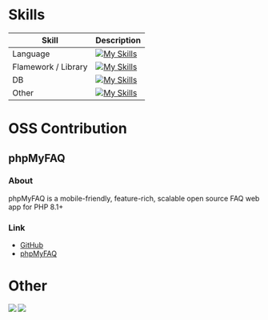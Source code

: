 # Skills
| Skill | Description |
| --- | --- |
| Language | [![My Skills](https://skillicons.dev/icons?i=php,js,typescript,swift,python)](https://skillicons.dev) |
| Flamework / Library | [![My Skills](https://skillicons.dev/icons?i=laravel,nestjs,jquery)](https://skillicons.dev) |
| DB | [![My Skills](https://skillicons.dev/icons?i=postgresql,mysql)](https://skillicons.dev) |
| Other | [![My Skills](https://skillicons.dev/icons?i=nodejs,docker,prisma,graphql)](https://skillicons.dev) |

# OSS Contribution
## phpMyFAQ
### About
phpMyFAQ is a mobile-friendly, feature-rich, scalable open source FAQ web app for PHP 8.1+  

### Link
- [GitHub](https://github.com/thorsten/phpMyFAQ)
- [phpMyFAQ](https://www.phpmyfaq.de/)

# Other
<a href="https://github.com/anuraghazra/github-readme-stats">
  <img align="left" src="https://github-readme-stats.vercel.app/api?username=sasamario&count_private=true&show_icons=true" /> 
</a>
<a href="https://github.com/anuraghazra/github-readme-stats">
  <img align="left" src="https://github-readme-stats.vercel.app/api/top-langs/?username=sasamario&layout=compact" />
</a>

